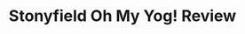 ---redirect_from:   - videos/stonyfield-oh-my-yog!-review.html
layout: post
categories: videos
tags: [videos]
excerpt: 
title: "Stonyfield Oh My Yog! Review"
feature_video: https://www.youtube.com/embed/ZcoVsbUBC1g
image:
    feature: 132-1.jpg
---